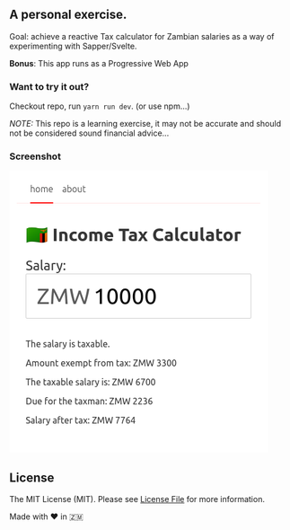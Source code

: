 ## A personal exercise.

Goal: achieve a reactive Tax calculator for Zambian salaries as a way of experimenting with Sapper/Svelte.

**Bonus**: This app runs as a Progressive Web App
### Want to try it out?

Checkout repo, run `yarn run dev`. (or use npm...)


*NOTE:* This repo is a learning exercise, it may not be accurate and should not be considered sound financial advice...

### Screenshot

![Example Salary](Screenshot.png)

## License

The MIT License (MIT). Please see [License File](LICENSE.md) for more information.

Made with :heart: in :zambia:
